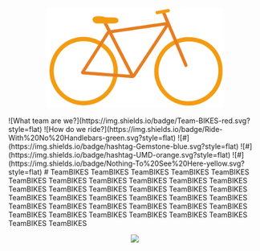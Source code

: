 <p align="center">
  <a href="http://kyleking.github.io">
    <img height="200" width=auto src="/README/BlockBike.png">
  </a>
</p>
![What team are we?](https://img.shields.io/badge/Team-BIKES-red.svg?style=flat)
![How do we ride?](https://img.shields.io/badge/Ride-With%20No%20Handlebars-green.svg?style=flat)
![#](https://img.shields.io/badge/hashtag-Gemstone-blue.svg?style=flat)
![#](https://img.shields.io/badge/hashtag-UMD-orange.svg?style=flat)
![#](https://img.shields.io/badge/Nothing-To%20See%20Here-yellow.svg?style=flat)
# TeamBIKES
TeamBIKES TeamBIKES TeamBIKES TeamBIKES TeamBIKES TeamBIKES TeamBIKES TeamBIKES TeamBIKES TeamBIKES TeamBIKES TeamBIKES TeamBIKES TeamBIKES TeamBIKES TeamBIKES TeamBIKES TeamBIKES TeamBIKES TeamBIKES TeamBIKES TeamBIKES TeamBIKES TeamBIKES TeamBIKES TeamBIKES TeamBIKES TeamBIKES TeamBIKES TeamBIKES TeamBIKES TeamBIKES TeamBIKES TeamBIKES TeamBIKES TeamBIKES
<p align="center">
  <a href="http://teambikes.me">
    <img width="800" height=auto src="/README/Website.png">
  </a>
</p>

